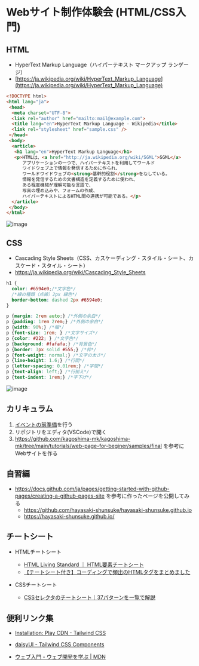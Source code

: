 # Webサイト制作体験会 (HTML/CSS入門)

## HTML
- HyperText Markup Language（ハイパーテキスト マークアップ ランゲージ）
- [https://ja.wikipedia.org/wiki/HyperText_Markup_Language](https://ja.wikipedia.org/wiki/HyperText_Markup_Language)

```html
<!DOCTYPE html>
<html lang="ja">
 <head>
  <meta charset="UTF-8">
  <link rel="author" href="mailto:mail@example.com">
  <title lang="en">HyperText Markup Language - Wikipedia</title>
  <link rel="stylesheet" href="sample.css" />
 </head>
 <body>
  <article>
   <h1 lang="en">HyperText Markup Language</h1>
   <p>HTMLは、<a href="http://ja.wikipedia.org/wiki/SGML">SGML</a>
      アプリケーションの一つで、ハイパーテキストを利用してワールド
      ワイドウェブ上で情報を発信するために作られ、
      ワールドワイドウェブの<strong>基幹的役割</strong>をなしている。
      情報を発信するための文書構造を定義するために使われ、
      ある程度機械が理解可能な言語で、
      写真の埋め込みや、フォームの作成、
      ハイパーテキストによるHTML間の連携が可能である。</p>
  </article>
 </body>
</html>
```
![image](https://user-images.githubusercontent.com/48468109/190323889-7abfe950-098b-47b2-9465-99058b640e3c.png)


## CSS
- Cascading Style Sheets（CSS、カスケーディング・スタイル・シート、カスケード・スタイル・シート）
- https://ja.wikipedia.org/wiki/Cascading_Style_Sheets
```css
h1 {
  color: #6594e0;/*文字色*/
  /*線の種類（点線）2px 線色*/
  border-bottom: dashed 2px #6594e0;
}

p {margin: 2rem auto;} /*外側の余白*/
p {padding: 1rem 2rem;} /*外側の余白*/
p {width: 90%;} /*幅*/
p {font-size: 1rem; } /*文字サイズ*/
p {color: #222; } /*文字色*/
p {background: #fafafa;} /*背景色*/
p {border: 3px solid #555;} /*枠*/
p {font-weight: normal;} /*文字の太さ*/
p {line-height: 1.6;} /*行間*/
p {letter-spacing: 0.01rem;} /*字間*/
p {text-align: left;} /*行揃え*/
p {text-indent: 1rem;} /*字下げ*/
```
![image](https://user-images.githubusercontent.com/48468109/190323972-4ce56519-d3a3-4861-9410-d6bd7001e11a.png)



## カリキュラム

1. [イベントの前準備](https://github.com/kagoshima-mk/kagoshima-mk#%E3%82%A4%E3%83%99%E3%83%B3%E3%83%88%E3%81%AE%E5%89%8D%E6%BA%96%E5%82%99)を行う
1. リポジトリをエディタ(VSCode)で開く
1. https://github.com/kagoshima-mk/kagoshima-mk/tree/main/tutorials/web-page-for-beginer/samples/final を参考にWebサイトを作る

## 自習編
- https://docs.github.com/ja/pages/getting-started-with-github-pages/creating-a-github-pages-site を参考に作ったページを公開してみる
    - https://github.com/hayasaki-shunsuke/hayasaki-shunsuke.github.io
    - https://hayasaki-shunsuke.github.io/


## チートシート
- HTMLチートシート
  - [HTML Living Standard ｜ HTML要素チートシート](https://htmlls.docs-share.com/)
  - [【チートシート付き】コーディングで頻出のHTMLタグをまとめました](https://pengi-n.co.jp/blog/html-tag/)
    
- CSSチートシート
  - [CSSセレクタのチートシート｜37パターンを一覧で解説](https://webliker.info/css-selector-cheat-sheet/)

## 便利リンク集

- [Installation: Play CDN - Tailwind CSS](https://tailwindcss.com/docs/installation/play-cdn)
    
- [daisyUI - Tailwind CSS Components](https://daisyui.com/)
    
- [ウェブ入門 - ウェブ開発を学ぶ | MDN](https://developer.mozilla.org/ja/docs/Learn/Getting_started_with_the_web)

